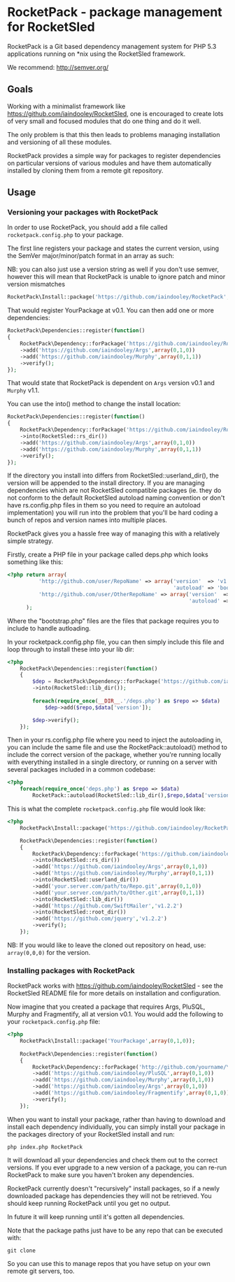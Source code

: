 # RocketPack - package management for RocketSled

RocketPack is a Git based dependency
management system for PHP 5.3 applications running
on *nix using the RocketSled framework.

We recommend: http://semver.org/

## Goals

Working with a minimalist framework like https://github.com/iaindooley/RocketSled,
one is encouraged to create lots of very small and focused modules that do one thing
and do it well.

The only problem is that this then leads to problems managing installation and 
versioning of all these modules.

RocketPack provides a simple way for packages to register dependencies on particular
versions of various modules and have them automatically installed by cloning them from
a remote git repository.

## Usage

### Versioning your packages with RocketPack

In order to use RocketPack, you should add a file called ```rocketpack.config.php``` to your package.

The first line registers your package and states the current version, using the SemVer 
major/minor/patch format in an array as such:

NB: you can also just use a version string as well if you don't use semver, however this will mean
that RocketPack is unable to ignore patch and minor version mismatches

```php
RocketPack\Install::package('https://github.com/iaindooley/RocketPack',array(0,1,0));
```

That would register YourPackage at v0.1. You can then add one or more dependencies:

```php
RocketPack\Dependencies::register(function()
{
    RocketPack\Dependency::forPackage('https://github.com/iaindooley/RocketPack')
    ->add('https://github.com/iaindooley/Args',array(0,1,0))
    ->add('https://github.com/iaindooley/Murphy',array(0,1,1))
    ->verify();
});
```

That would state that RocketPack is dependent on ```Args``` version v0.1 and ```Murphy``` v1.1.

You can use the into() method to change the install location:

```php
RocketPack\Dependencies::register(function()
{
    RocketPack\Dependency::forPackage('https://github.com/iaindooley/RocketPack')
    ->into(RocketSled::rs_dir())
    ->add('https://github.com/iaindooley/Args',array(0,1,0))
    ->add('https://github.com/iaindooley/Murphy',array(0,1,1))
    ->verify();
});
```

If the directory you install into differs from RocketSled::userland_dir(), the 
version will be appended to the install directory. If you are managing 
dependencies which are not RocketSled compatible packages (ie. they do not
conform to the default RocketSled autoload naming convention or don't have
rs.config.php files in them so you need to require an autoload implementation)
you will run into the problem that you'll be hard coding a bunch of repos
and version names into multiple places.

RocketPack gives you a hassle free way of managing this with a relatively
simple strategy.

Firstly, create a PHP file in your package called deps.php which looks something
like this:

```php
<?php return array(
          'http://github.com/user/RepoName' => array('version'  => 'v1.2.2',
                                                     'autoload' => 'bootstrap.php'),
          'http://github.com/user/OtherRepoName' => array('version'  => 'v1.2.3',
                                                          'autoload' => 'other_bootstrap.php'),
      );
```

Where the "bootstrap.php" files are the files that package requires you to include 
to handle autloading.

In your rocketpack.config.php file, you can then simply include this file and 
loop through to install these into your lib dir:

```php
<?php
    RocketPack\Dependencies::register(function()
    {
        $dep = RocketPack\Dependency::forPackage('https://github.com/iaindooley/RocketPack')
        ->into(RocketSled::lib_dir());
        
        foreach(require_once(__DIR__.'/deps.php') as $repo => $data)
            $dep->add($repo,$data['version']);

        $dep->verify();
    });
```

Then in your rs.config.php file where you need to inject the autoloading in, you can
include the same file and use the RocketPack::autoload() method to include the correct
version of the package, whether you're running locally with everything installed in
a single directory, or running on a server with several packages included in a common
codebase:

```php
<?php
    foreach(require_once('deps.php') as $repo => $data)
        RocketPack::autoload(RocketSled::lib_dir(),$repo,$data['version'],$data['autoload']);
```


This is what the complete ```rocketpack.config.php``` file would look like:

```php
<?php
    RocketPack\Install::package('https://github.com/iaindooley/RocketPack',array(0,1,0));

    RocketPack\Dependencies::register(function()
    {
        RocketPack\Dependency::forPackage('https://github.com/iaindooley/RocketPack')
        ->into(RocketSled::rs_dir())
        ->add('https://github.com/iaindooley/Args',array(0,1,0))
        ->add('https://github.com/iaindooley/Murphy',array(0,1,1))
        ->into(RocketSled::userland_dir())
        ->add('your.server.com/path/to/Repo.git',array(0,1,0))
        ->add('your.server.com/path/to/Other.git',array(0,1,1))
        ->into(RocketSled::lib_dir())
        ->add('https://github.com/SwiftMailer','v1.2.2')
        ->into(RocketSled::root_dir())
        ->add('https://github.com/jquery','v1.2.2')
        ->verify();
    });

```

NB: If you would like to leave the cloned out repository on head, use: ```array(0,0,0)``` for the version.

### Installing packages with RocketPack

RocketPack works with https://github.com/iaindooley/RocketSled - see the RocketSled README file for more details on installation and configuration.

Now imagine that you created a package that requires Args, PluSQL, Murphy and Fragmentify, all at version v0.1. You would add the following 
to your ```rocketpack.config.php``` file:

```php
<?php
    RocketPack\Install::package('YourPackage',array(0,1,0));
    
    RocketPack\Dependencies::register(function()
    {
        RocketPack\Dependency::forPackage('http://github.com/yourname/YourPackage')
        ->add('https://github.com/iaindooley/PluSQL',array(0,1,0))
        ->add('https://github.com/iaindooley/Murphy',array(0,1,0))
        ->add('https://github.com/iaindooley/Args',array(0,1,0))
        ->add('https://github.com/iaindooley/Fragmentify',array(0,1,0))
        ->verify();
    });
```

When you want to install your package, rather than having to download and install each dependency individually, you can simply install your package in the packages directory of your RocketSled 
install and run:

```
php index.php RocketPack
```

It will download all your dependencies and check them out to the correct versions. If you ever upgrade to a new version of a package, you can re-run
RocketPack to make sure you haven't broken any dependencies.

RocketPack currently doesn't "recursively" install packages, so if a newly downloaded package has dependencies they will not be retrieved. You should
keep running RocketPack until you get no output.

In future it will keep running until it's gotten all dependencies.

Note that the package paths just have to be any repo that can be executed with:

```
git clone
```

So you can use this to manage repos that you have setup on your own remote git servers, too.
